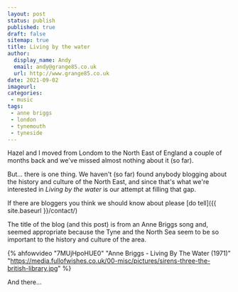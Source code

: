 ```yaml
---
layout: post
status: publish
published: true 
draft: false
sitemap: true
title: Living by the water
author:
  display_name: Andy
  email: andy@grange85.co.uk
  url: http://www.grange85.co.uk
date: 2021-09-02
imageurl:
categories:
 - music
tags:
 - anne briggs
 - london
 - tynemouth
 - tyneside
---
```

Hazel and I moved from Londom to the North East of England a couple of months back and we've missed almost nothing about it (so far).

But... there is one thing. We haven't (so far) found anybody blogging about the history and culture  of the North East, and since that's what we're interested in _Living by the water_ is our attempt at filling that gap.

If there are bloggers you think we should know about please [do tell]({{ site.baseurl }}/contact/)

The title of the blog (and this post) is from an Anne Briggs song and, seemed appropriate because the Tyne and the North Sea seem to be so important to the history and culture of the area.

{% ahfowvideo "7MUjHpoHUE0" "Anne Briggs - Living By The Water (1971)" "https://media.fullofwishes.co.uk/00-misc/pictures/sirens-three-the-british-library.jpg" %}

And there...
